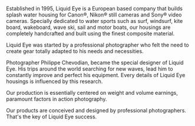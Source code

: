 Established in 1995, Liquid Eye is a European based company that builds splash water housing for Canon®, Nikon® still cameras and Sony® video cameras. Specially dedicated to water sports such as surf, windsurf, kite board, wakeboard, wave ski, sail and motor boats, our housings are completely handcrafted and built using the finest composite material.

Liquid Eye was started by a professional photographer who felt the need to create gear totally adapted to his needs and necessities.

Photographer Philippe Chevodian, became the special designer of Liquid Eye. His trips around the world searching for new waves, lead him to constantly improve and perfect his equipment. Every details of Liquid Eye housings is influenced by this research.

Our production is essentially centered on weight and volume earnings, paramount factors in action photography.

Our products are conceived and designed by professional photographers. That's the key of Liquid Eye success.
